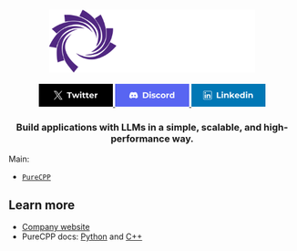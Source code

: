 <h3 align="center">
  <img
    src="logo/logo-pureai-horizontal-colored-white.svg"
    height="110"
  />
</h3>
<div>
  <p align="center">
    <a href="https://x.com/pureaiofficial">
        <img src="icons/button-twitter.svg" height="40" />
    </a>
     <a href="https://discord.gg/8eF9v78Ndv">
        <img src="icons/button-discord.svg" height="40" />
    </a>
    <a href="https://linkedin.com/company/pureai-official">
        <img src="icons/button-linkedin.svg" height="40" />
    </a>
  </p>
</div>

<h3 align="center">
  <p>Build applications with LLMs in a simple, scalable, and high-performance way.</p>
</h3>

Main:
- [`PureCPP`](https://github.com/pureai-ecosystem/purecpp)

## Learn more

- [Company website](https://www.pureai.com.br/)
- PureCPP docs: [Python](https://docs.puredocs.org//) and [C++](https://docs.puredocs.org/)
